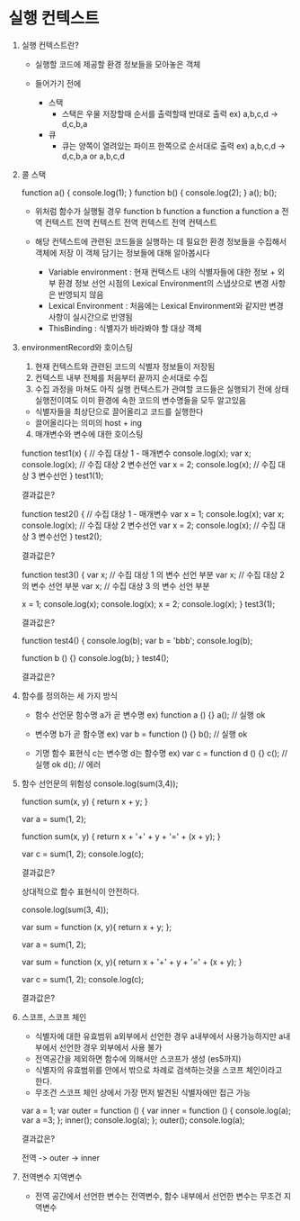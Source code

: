 # 실행 컨텍스트

1. 실행 컨텍스트란?
   - 실행할 코드에 제공할 환경 정보들을 모아놓은 객체
   
   - 들어가기 전에
     - 스택
       - 스택은 우물 저장할때 순서를 출력할때 반대로 출력 ex) a,b,c,d -> d,c,b,a
     - 큐
       - 큐는 양쪽이 열려있는 파이프 한쪽으로 순서대로 출력 ex) a,b,c,d -> d,c,b,a or a,b,c,d



2. 콜 스택

   function a()
   {
      console.log(1);
   }
   function b()
   {
      console.log(2);
   }
   a();
   b();

   - 위처럼 함수가 실행될 경우
                                    function b
                    function a      function a    function a
   전역 컨텍스트    전역 컨텍스트    전역 컨텍스트   전역 컨텍스트

   - 해당 컨텍스트에 관련된 코드들을 실행하는 데 필요한 환경 정보들을 수집해서 객체에 저장 이 객체 담기는 정보들에 대해 알아봅시다
      - Variable environment : 현재 컨텍스트 내의 식별자들에 대한 정보 + 외부 환경 정보 선언 시점의 Lexical Environment의 스냅샷으로 변경 사항은 반영되지 않음
      - Lexical Environment : 처음에는 Lexical Environment와 같지만 변경 사항이 실시간으로 반영됨
      - ThisBinding : 식별자가 바라봐야 할 대상 객체



3. environmentRecord와 호이스팅
   1. 현재 컨텍스트와 관련된 코드의 식별자 정보들이 저장됨
   2. 컨텍스트 내부 전체를 처음부터 끝까지 순서대로 수집
   3. 수집 과정을 마쳐도 아직 실행 컨텍스트가 관여할 코드들은 실행되기 전에 상태 실행전이여도 이미 환경에 속한 코드의 변수명들을 모두 알고있음 
    - 식별자들을 최상단으로 끌어올리고 코드를 실행한다
    - 끌어올리다는 의미의 host + ing

   4. 매개변수와 변수에 대한 호이스팅

   function test1(x) { // 수집 대상 1 - 매개변수
      console.log(x);
      var x;
      console.log(x); // 수집 대상 2 변수선언
      var x = 2;
      console.log(x); // 수집 대상 3 변수선언
   }
   test1(1);

   결과값은?



   function test2() { // 수집 대상 1 - 매개변수
      var x = 1;
      console.log(x);
      var x;
      console.log(x); // 수집 대상 2 변수선언
      var x = 2;
      console.log(x); // 수집 대상 3 변수선언
   }
   test2();

   결과값은?


   function test3() {
      var x; // 수집 대상 1 의 변수 선언 부분
      var x; // 수집 대상 2 의 변수 선언 부분
      var x; // 수집 대상 3 의 변수 선언 부분

      x = 1;
      console.log(x);
      console.log(x);
      x = 2;
      console.log(x);
   }
   test3(1);

   결과값은?


   function test4() {
      console.log(b);
      var b = 'bbb';
      console.log(b);

      function b () {}
      console.log(b);
   }
   test4();

   결과값은?



4. 함수를 정의하는 세 가지 방식
   - 함수 선언문 함수명 a가 곧 변수명
   ex) function a () {}  a(); // 실행 ok

   - 변수명 b가 곧 함수명
   ex) var b = function () {} b(); // 실행 ok

   - 기명 함수 표현식 c는 변수명 d는 함수명
   ex) var c = function d () {} c(); // 실행 ok d(); // 에러



5. 함수 선언문의 위험성
   console.log(sum(3,4));

   function sum(x, y) {
      return x + y;
   }

   var a = sum(1, 2);

   function sum(x, y) {
      return x + '+' + y + '=' + (x + y);
   }

   var c = sum(1, 2);
   console.log(c);

   결과값은?

   상대적으로 함수 표현식이 안전하다.

   console.log(sum(3, 4));

   var sum = function (x, y){
      return x + y;
   };

   var a = sum(1, 2);

   var sum = function (x, y){
      return x + '+' + y + '=' + (x + y);
   }

   var c = sum(1, 2);
   console.log(c);

   결과값은?


   
6. 스코프, 스코프 체인
   - 식별자에 대한 유효범위 a외부에서 선언한 경우 a내부에서 사용가능하지만 a내부에서 선언한 경우 외부에서 사용 불가
   - 전역공간을 제외하면 함수에 의해서만 스코프가 생성 (es5까지)
   - 식별자의 유효범위를 안에서 밖으로 차례로 검색하는것을 스코프 체인이라고 한다.
   - 무조건 스코프 체인 상에서 가장 먼저 발견된 식별자에만 접근 가능
   
   var a = 1;
   var outer = function () {
      var inner = function () {
         console.log(a);
         var a =3;
      };
      inner();
      console.log(a);
   };
   outer();
   console.log(a);

   결과값은? 

   전역  -> outer -> inner


7. 전역변수 지역변수
   - 전역 공간에서 선언한 변수는 전역변수, 함수 내부에서 선언한 변수는 무조건 지역변수